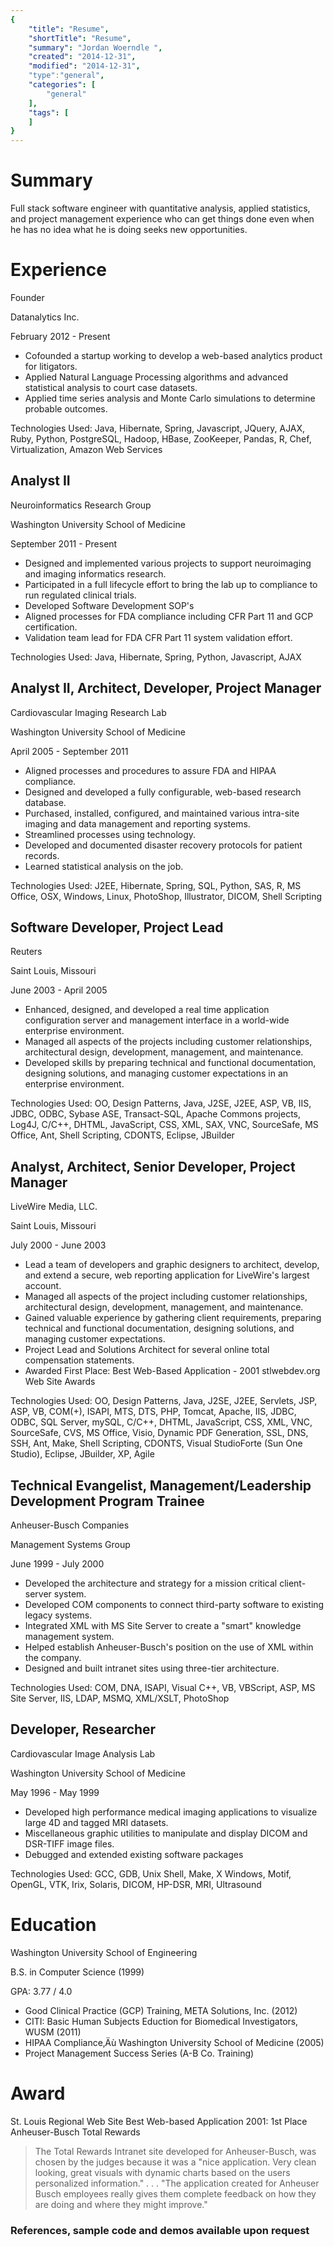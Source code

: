 ```yaml
---
{
    "title": "Resume",
    "shortTitle": "Resume",
    "summary": "Jordan Woerndle ",
    "created": "2014-12-31",
    "modified": "2014-12-31",
    "type":"general",
    "categories": [
        "general"
    ],
    "tags": [
    ]
}
---
```

Summary
=======
Full stack software engineer with quantitative analysis, applied statistics, and project management experience who can get things done even when he has no idea what he is doing seeks new opportunities.

Experience
========

Founder

Datanalytics Inc.

February 2012 - Present

* Cofounded a startup working to develop a web-based analytics product for litigators.
* Applied Natural Language Processing algorithms and advanced statistical analysis to court case datasets.
* Applied time series analysis and Monte Carlo simulations to determine probable outcomes.

Technologies Used: Java, Hibernate, Spring, Javascript, JQuery, AJAX, Ruby, Python, PostgreSQL, Hadoop, HBase, ZooKeeper, Pandas, R, Chef, Virtualization, Amazon Web Services

Analyst II
----------

Neuroinformatics Research Group

Washington University School of Medicine 

September 2011 - Present

* Designed and implemented various projects to support neuroimaging and imaging informatics research.
* Participated in a full lifecycle effort to bring the lab up to compliance to run regulated clinical trials.
* Developed Software Development SOP's 
* Aligned processes for FDA compliance including CFR Part 11 and GCP certification.
* Validation team lead for FDA CFR Part 11 system validation effort.

Technologies Used: Java, Hibernate, Spring, Python, Javascript, AJAX

Analyst II, Architect, Developer, Project Manager
----------------------------------------------------

Cardiovascular Imaging Research Lab

Washington University School of Medicine

April 2005 - September 2011

* Aligned processes and procedures to assure FDA and HIPAA compliance. 
* Designed and developed a fully configurable, web-based research database. 
* Purchased, installed, configured, and maintained various intra-site imaging and data management and reporting systems. 
* Streamlined processes using technology. 
* Developed and documented disaster recovery protocols for patient records.
* Learned statistical analysis on the job.

Technologies Used: J2EE, Hibernate, Spring, SQL, Python, SAS, R, MS Office, OSX, Windows, Linux, PhotoShop, Illustrator, DICOM, Shell Scripting 

Software Developer, Project Lead
------------------------------------

Reuters

Saint Louis, Missouri

June 2003 - April 2005

* Enhanced, designed, and developed a real time application configuration server and management interface in a world-wide enterprise environment. 
* Managed all aspects of the projects including customer relationships, architectural design, development, management, and maintenance. 
* Developed skills by preparing technical and functional documentation, designing solutions, and managing customer expectations in an enterprise environment.

Technologies Used: OO, Design Patterns, Java, J2SE, J2EE, ASP, VB, IIS, JDBC, ODBC, Sybase ASE, Transact-SQL, Apache Commons projects, Log4J, C/C++, DHTML, JavaScript, CSS, XML, SAX, VNC, SourceSafe, MS Office, Ant, Shell Scripting, CDONTS, Eclipse, JBuilder

Analyst, Architect, Senior Developer, Project Manager
----------------------------------------------------------

LiveWire Media, LLC.

Saint Louis, Missouri

July 2000 - June 2003

* Lead a team of developers and graphic designers to architect, develop, and extend a secure, web reporting application for LiveWire's largest account. 
* Managed all aspects of the project including customer relationships, architectural design, development, management, and maintenance. 
* Gained valuable experience by gathering client requirements, preparing technical and functional documentation, designing solutions, and managing customer expectations. 
* Project Lead and Solutions Architect for several online total compensation statements. 
* Awarded First Place: Best Web-Based Application - 2001 stlwebdev.org Web Site Awards

Technologies Used: OO, Design Patterns, Java, J2SE, J2EE, Servlets, JSP, ASP, VB, COM(+), ISAPI, MTS, DTS, PHP, Tomcat, Apache, IIS, JDBC, ODBC, SQL Server, mySQL, C/C++, DHTML, JavaScript, CSS, XML, VNC, SourceSafe, CVS, MS Office, Visio, Dynamic PDF Generation, SSL, DNS, SSH, Ant, Make, Shell Scripting, CDONTS, Visual StudioForte (Sun One Studio), Eclipse, JBuilder, XP, Agile

Technical Evangelist, Management/Leadership Development Program Trainee
-----------------------------------------------------------------------------------

Anheuser-Busch Companies

Management Systems Group

June 1999 - July 2000 

* Developed the architecture and strategy for a mission critical client-server system. 
* Developed COM components to connect third-party software to existing legacy systems. 
* Integrated XML with MS Site Server to create a "smart" knowledge management system. 
* Helped establish Anheuser-Busch's position on the use of XML within the company. 
* Designed and built intranet sites using three-tier architecture.

Technologies Used: COM, DNA, ISAPI, Visual C++, VB, VBScript, ASP, MS Site Server, IIS, LDAP, MSMQ, XML/XSLT, PhotoShop

Developer, Researcher
-------------------------

Cardiovascular Image Analysis Lab

Washington University School of Medicine

May 1996 - May 1999

* Developed high performance medical imaging applications to visualize large 4D and tagged MRI datasets. 
* Miscellaneous graphic utilities to manipulate and display DICOM and DSR-TIFF image files. 
* Debugged and extended existing software packages

Technologies Used: GCC, GDB, Unix Shell, Make, X Windows, Motif, OpenGL, VTK, Irix, Solaris, DICOM, HP-DSR, MRI, Ultrasound

Education
=======
Washington University School of Engineering

B.S. in Computer Science (1999)	

GPA: 3.77 / 4.0

* Good Clinical Practice (GCP) Training‚ META Solutions, Inc. (2012)
* CITI: Basic Human Subjects Eduction for Biomedical Investigators‚ WUSM (2011)
* HIPAA Compliance‚Äù Washington University School of Medicine (2005)
* Project Management Success Series (A-B Co. Training)

Award
====

St. Louis Regional Web Site Best Web-based Application 2001: 1st Place Anheuser-Busch Total Rewards

> The Total Rewards Intranet site developed for Anheuser-Busch, was
> chosen by the judges because it was a "nice application. Very clean
> looking, great visuals with dynamic charts based on the users
> personalized information." . . . "The application created for Anheuser Busch
> employees really gives them complete feedback on how they are doing and
> where they might improve."

### References, sample code and demos available upon request